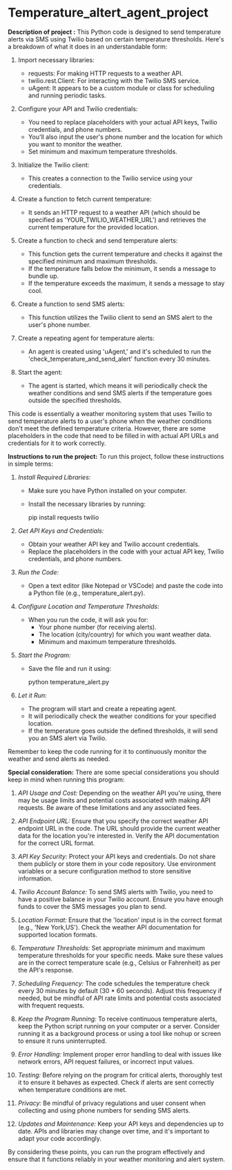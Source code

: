 # Temperature_altert_agent_project

**Description of project :**
This Python code is designed to send temperature alerts via SMS using Twilio based on certain temperature thresholds. Here's a breakdown of what it does in an understandable form:

1. Import necessary libraries:
   - requests: For making HTTP requests to a weather API.
   - twilio.rest.Client: For interacting with the Twilio SMS service.
   - uAgent: It appears to be a custom module or class for scheduling and running periodic tasks.

2. Configure your API and Twilio credentials:
   - You need to replace placeholders with your actual API keys, Twilio credentials, and phone numbers.
   - You'll also input the user's phone number and the location for which you want to monitor the weather.
   - Set minimum and maximum temperature thresholds.

3. Initialize the Twilio client:
   - This creates a connection to the Twilio service using your credentials.

4. Create a function to fetch current temperature:
   - It sends an HTTP request to a weather API (which should be specified as 'YOUR_TWILIO_WEATHER_URL') and retrieves the current temperature for the provided location.

5. Create a function to check and send temperature alerts:
   - This function gets the current temperature and checks it against the specified minimum and maximum thresholds.
   - If the temperature falls below the minimum, it sends a message to bundle up.
   - If the temperature exceeds the maximum, it sends a message to stay cool.

6. Create a function to send SMS alerts:
   - This function utilizes the Twilio client to send an SMS alert to the user's phone number.

7. Create a repeating agent for temperature alerts:
   - An agent is created using 'uAgent,' and it's scheduled to run the 'check_temperature_and_send_alert' function every 30 minutes.

8. Start the agent:
   - The agent is started, which means it will periodically check the weather conditions and send SMS alerts if the temperature goes outside the specified thresholds.

This code is essentially a weather monitoring system that uses Twilio to send temperature alerts to a user's phone when the weather conditions don't meet the defined temperature criteria. However, there are some placeholders in the code that need to be filled in with actual API URLs and credentials for it to work correctly.

**Instructions to run the project:**
To run this project, follow these instructions in simple terms:

1. *Install Required Libraries:*
   - Make sure you have Python installed on your computer.
   - Install the necessary libraries by running:
     
     pip install requests twilio
     

2. *Get API Keys and Credentials:*
   - Obtain your weather API key and Twilio account credentials.
   - Replace the placeholders in the code with your actual API key, Twilio credentials, and phone numbers.

3. *Run the Code:*
   - Open a text editor (like Notepad or VSCode) and paste the code into a Python file (e.g., temperature_alert.py).

4. *Configure Location and Temperature Thresholds:*
   - When you run the code, it will ask you for:
     - Your phone number (for receiving alerts).
     - The location (city/country) for which you want weather data.
     - Minimum and maximum temperature thresholds.

5. *Start the Program:*
   - Save the file and run it using:
     
     python temperature_alert.py
     

6. *Let it Run:*
   - The program will start and create a repeating agent.
   - It will periodically check the weather conditions for your specified location.
   - If the temperature goes outside the defined thresholds, it will send you an SMS alert via Twilio.

Remember to keep the code running for it to continuously monitor the weather and send alerts as needed.


**Special consideration:**
There are some special considerations you should keep in mind when running this program:

1. *API Usage and Cost:* Depending on the weather API you're using, there may be usage limits and potential costs associated with making API requests. Be aware of these limitations and any associated fees.

2. *API Endpoint URL:* Ensure that you specify the correct weather API endpoint URL in the code. The URL should provide the current weather data for the location you're interested in. Verify the API documentation for the correct URL format.

3. *API Key Security:* Protect your API keys and credentials. Do not share them publicly or store them in your code repository. Use environment variables or a secure configuration method to store sensitive information.

4. *Twilio Account Balance:* To send SMS alerts with Twilio, you need to have a positive balance in your Twilio account. Ensure you have enough funds to cover the SMS messages you plan to send.

5. *Location Format:* Ensure that the 'location' input is in the correct format (e.g., 'New York,US'). Check the weather API documentation for supported location formats.

6. *Temperature Thresholds:* Set appropriate minimum and maximum temperature thresholds for your specific needs. Make sure these values are in the correct temperature scale (e.g., Celsius or Fahrenheit) as per the API's response.

7. *Scheduling Frequency:* The code schedules the temperature check every 30 minutes by default (30 * 60 seconds). Adjust this frequency if needed, but be mindful of API rate limits and potential costs associated with frequent requests.

8. *Keep the Program Running:* To receive continuous temperature alerts, keep the Python script running on your computer or a server. Consider running it as a background process or using a tool like nohup or screen to ensure it runs uninterrupted.

9. *Error Handling:* Implement proper error handling to deal with issues like network errors, API request failures, or incorrect input values.

10. *Testing:* Before relying on the program for critical alerts, thoroughly test it to ensure it behaves as expected. Check if alerts are sent correctly when temperature conditions are met.

11. *Privacy:* Be mindful of privacy regulations and user consent when collecting and using phone numbers for sending SMS alerts.

12. *Updates and Maintenance:* Keep your API keys and dependencies up to date. APIs and libraries may change over time, and it's important to adapt your code accordingly.

By considering these points, you can run the program effectively and ensure that it functions reliably in your weather monitoring and alert system.












